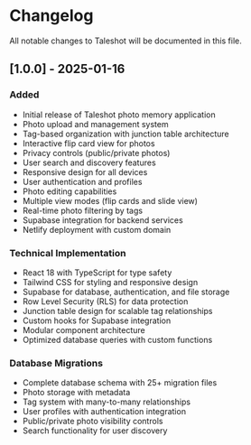 # Changelog

All notable changes to Taleshot will be documented in this file.

## [1.0.0] - 2025-01-16

### Added
- Initial release of Taleshot photo memory application
- Photo upload and management system
- Tag-based organization with junction table architecture
- Interactive flip card view for photos
- Privacy controls (public/private photos)
- User search and discovery features
- Responsive design for all devices
- User authentication and profiles
- Photo editing capabilities
- Multiple view modes (flip cards and slide view)
- Real-time photo filtering by tags
- Supabase integration for backend services
- Netlify deployment with custom domain

### Technical Implementation
- React 18 with TypeScript for type safety
- Tailwind CSS for styling and responsive design
- Supabase for database, authentication, and file storage
- Row Level Security (RLS) for data protection
- Junction table design for scalable tag relationships
- Custom hooks for Supabase integration
- Modular component architecture
- Optimized database queries with custom functions

### Database Migrations
- Complete database schema with 25+ migration files
- Photo storage with metadata
- Tag system with many-to-many relationships
- User profiles with authentication integration
- Public/private photo visibility controls
- Search functionality for user discovery